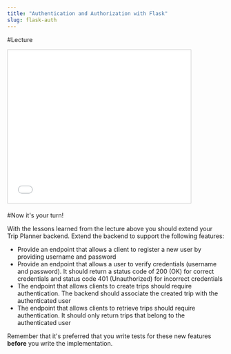 ```yaml
---
title: "Authentication and Authorization with Flask"
slug: flask-auth
---
```


#Lecture

<iframe src="//www.slideshare.net/slideshow/embed_code/key/6VtuKX16sLj0GB" width="425" height="355" frameborder="0" marginwidth="0" marginheight="0" scrolling="no" style="border:1px solid #CCC; border-width:1px; margin-bottom:5px; max-width: 100%;" allowfullscreen> </iframe>


#Now it's your turn!

With the lessons learned from the lecture above you should extend your Trip Planner backend. Extend the backend to support the following features:

- Provide an endpoint that allows a client to register a new user by providing username and password
- Provide an endpoint that allows a user to verify credentials (username and password). It should return a status code of 200 (OK) for correct credentials and status code 401 (Unauthorized) for incorrect credentials
- The endpoint that allows clients to create trips should require authentication. The backend should associate the created trip with the authenticated user
- The endpoint that allows clients to retrieve trips should require authentication. It should only return trips that belong to the authenticated user

Remember that it's preferred that you write tests for these new features **before** you write the implementation.


